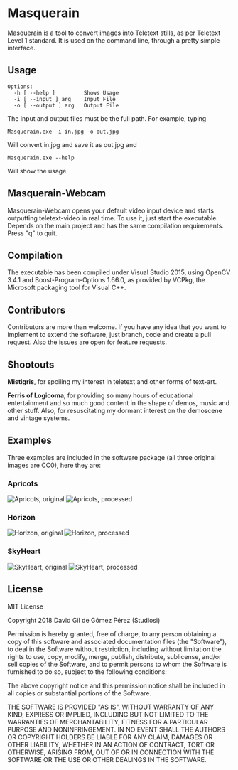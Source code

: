 # Masquerain

Masquerain is a tool to convert images into Teletext stills, as per Teletext Level 1 standard. It is used on the command line, through a pretty simple interface.

## Usage

```
Options:
  -h [ --help ]         Shows Usage
  -i [ --input ] arg    Input File
  -o [ --output ] arg   Output File
```
The input and output files must be the full path. For example, typing
```
Masquerain.exe -i in.jpg -o out.jpg
```
Will convert in.jpg and save it as out.jpg and

```
Masquerain.exe --help
```
Will show the usage.

## Masquerain-Webcam

Masquerain-Webcam opens your default video input device and starts outputting teletext-video in real time. To use it, just start the executable. Depends on the main project and has the same compilation requirements. Press "q" to quit.

## Compilation

The executable has been compiled under Visual Studio 2015, using OpenCV 3.4.1 and Boost-Program-Options 1.66.0, as provided by VCPkg, the Microsoft packaging tool for Visual C++.

## Contributors

Contributors are more than welcome. If you have any idea that you want to implement to extend the software, just branch, code and create a pull request. Also the issues are open for feature requests.

## Shootouts

**Mistigris**, for spoiling my interest in teletext and other forms of text-art. 

**Ferris of Logicoma**, for providing so many hours of educational entertainment and so much good content in the shape of demos, music and other stuff. Also, for resuscitating my dormant interest on the demoscene and vintage systems.

## Examples

Three examples are included in the software package (all three original images are CC0), here they are:

### Apricots

![Apricots, original](https://github.com/studiosi/masquerain/blob/master/Examples/Apricots/apricots.jpg)
![Apricots, processed](https://github.com/studiosi/masquerain/blob/master/Examples/Apricots/apricots_ttx.jpg)

### Horizon

![Horizon, original](https://github.com/studiosi/masquerain/blob/master/Examples/Horizon/horizon.jpg)
![Horizon, processed](https://github.com/studiosi/masquerain/blob/master/Examples/Horizon/horizon_ttx.jpg)

### SkyHeart

![SkyHeart, original](https://github.com/studiosi/masquerain/blob/master/Examples/SkyHeart/skyheart.jpg)
![SkyHeart, processed](https://github.com/studiosi/masquerain/blob/master/Examples/SkyHeart/skyheart_ttx.jpg)

## License

MIT License

Copyright 2018 David Gil de Gómez Pérez (Studiosi)

Permission is hereby granted, free of charge, to any person obtaining a copy of this software and associated documentation files (the "Software"), to deal in the Software without restriction, including without limitation the rights to use, copy, modify, merge, publish, distribute, sublicense, and/or sell copies of the Software, and to permit persons to whom the Software is furnished to do so, subject to the following conditions:

The above copyright notice and this permission notice shall be included in all copies or substantial portions of the Software.

THE SOFTWARE IS PROVIDED "AS IS", WITHOUT WARRANTY OF ANY KIND, EXPRESS OR IMPLIED, INCLUDING BUT NOT LIMITED TO THE WARRANTIES OF MERCHANTABILITY, FITNESS FOR A PARTICULAR PURPOSE AND NONINFRINGEMENT. IN NO EVENT SHALL THE AUTHORS OR COPYRIGHT HOLDERS BE LIABLE FOR ANY CLAIM, DAMAGES OR OTHER LIABILITY, WHETHER IN AN ACTION OF CONTRACT, TORT OR OTHERWISE, ARISING FROM, OUT OF OR IN CONNECTION WITH THE SOFTWARE OR THE USE OR OTHER DEALINGS IN THE SOFTWARE.
